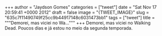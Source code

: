 
+++
author = "Jaydson Gomes"
categories = ["tweet"]
date = "Sat Nov 17 20:59:41 +0000 2012"
draft = false
image = "{TWEET_IMAGE}"
slug = "635c7f11490749f25cc9b44917148c6031473bb1"
tags = ["tweet"]
title = """Demorei, mas viciei no Wa..."""
+++
Demorei, mas viciei no Walking Dead. Poucos dias e já estou no meio da segunda temporada.
